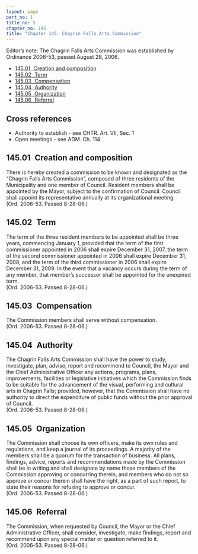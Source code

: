 ```yaml
---
layout: page
part_no: 1
title_no: 5
chapter_no: 145
title: "Chapter 145: Chagrin Falls Arts Commission"
---
```


Editor’s note: The Chagrin Falls Arts Commission was established by Ordinance
2006-53, passed August 28, 2006.

* [145.01   Creation and composition](#14501-creation-and-composition)
* [145.02   Term](#14502-term)
* [145.03   Compensation](#14503-compensation)
* [145.04   Authority](#14504-authority)
* [145.05   Organization](#14505-organization)
* [145.06   Referral](#14506-referral)

## Cross references

* Authority to establish - see CHTR. Art. VII, Sec. 1
* Open meetings - see ADM. Ch. 114

## 145.01   Creation and composition

There is hereby created a commission to be known and designated as the “Chagrin
Falls Arts Commission”, composed of three residents of the Municipality and one
member of Council. Resident members shall be appointed by the Mayor, subject to
the confirmation of Council. Council shall appoint its representative annually
at its organizational meeting.  
(Ord. 2006-53. Passed 8-28-06.)

## 145.02   Term

The term of the three resident members to be appointed shall be three years,
commencing January 1, provided that the term of the first commissioner appointed
in 2006 shall expire December 31, 2007, the term of the second commissioner
appointed in 2006 shall expire December 31, 2008, and the term of the third
commissioner in 2006 shall expire December 31, 2009. In the event that a vacancy
occurs during the term of any member, that member’s successor shall be appointed
for the unexpired term.  
(Ord. 2006-53. Passed 8-28-06.)

## 145.03   Compensation

The Commission members shall serve without compensation.  
(Ord. 2006-53. Passed 8-28-06.)

## 145.04   Authority

The Chagrin Falls Arts Commission shall have the power to study, investigate,
plan, advise, report and recommend to Council, the Mayor and the Chief
Administrative Officer any actions, programs, plans, improvements, facilities or
legislative initiatives which the Commission finds to be suitable for the
advancement of the visual, performing and cultural arts in Chagrin Falls;
provided, however, that the Commission shall have no authority to direct the
expenditure of public funds without the prior approval of Council.  
(Ord. 2006-53. Passed 8-28-06.)

## 145.05   Organization

The Commission shall choose its own officers, make its own rules and
regulations, and keep a journal of its proceedings. A majority of the members
shall be a quorum for the transaction of business. All plans, findings, advice,
reports and recommendations made by the Commission shall be in writing and shall
designate by name those members of the Commission approving or concurring
therein, and members who do not so approve or concur therein shall have the
right, as a part of such report, to state their reasons for refusing to approve
or concur.  
(Ord. 2006-53. Passed 8-28-06.)

## 145.06   Referral

The Commission, when requested by Council, the Mayor or the Chief Administrative
Officer, shall consider, investigate, make findings, report and recommend upon
any special matter or question referred to it.  
(Ord. 2006-53. Passed 8-28-06.)
